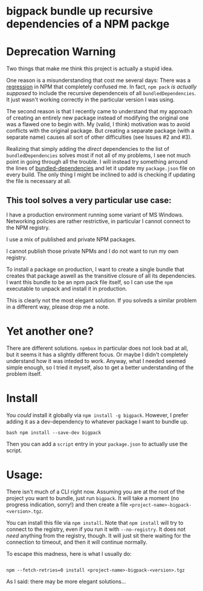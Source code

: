 # bigpack bundle up recursive dependencies of a NPM packge

# Deprecation Warning

Two things that make me think this project is actually a stupid idea.

One reason is a misunderstanding that cost me several days: 
There was a [regression](https://github.com/npm/npm/issues/13088) in NPM that completely confused me.
In fact, `npm pack` *is actually supposed* to include the recursive dependenceis of all `bundledDependencies`.
It just wasn't working correctly in the particular version I was using.

The second reason is that I recently came to understand that my approach of creating an entirely new
package instead of modifying the original one was a flawed one to begin with.
My (valid, I think) motivation was to avoid conflicts with the original package.
But creating a separate package (with a separate name) causes all sort of other difficulties (see Issues #2 and #3).

Realizing that simply adding the *direct* dependencies to the list of
`bundledDependencies` solves most if not all of my problems, I see not much point in
going through all the trouble. I will instead try something arround the lines of 
[bundled-dependencies](https://www.npmjs.com/package/bundled-dependencies)
and let it update my `package.json` file on every build.
The only thing I might be inclined to add is checking if updating the file is
necessary at all.



## This tool solves a very particular use case:

I have a production environment running some variant of MS Windows. Networking
policies are rather restrictive, in particular I cannot connect to the NPM
registry.

I use a mix of published and private NPM packages.

I cannot publish those private NPMs and I do not want to run my own registry.

To install a package on production, I want to create a single bundle that
creates that package aswell as the transitive closure of all its dependencies.
I want this bundle to be an npm pack file itself, so I can use the `npm`
executable to unpack and install it in production.

This is clearly not the most elegant solution. If you solveds a similar problem
in a different way, please drop me a note.


# Yet another one?

There are different solutions. `npmbox` in particular does not look bad at all,
but it seems it has a slightly different focus. Or maybe I didn't completely
understand how it was inteded to work. Anyway, what I needed seemed simple
enough, so I tried it myself, also to get a better understanding of the problem
itself.

# Install

You *could* install it globally via `npm install -g bigpack`.  However, I
prefer adding it as a dev-dependency to whatever package I want to bundle up.

``` 
bash npm install --save-dev bigpack 
```

Then you can add a `script` entry in your `package.json` to actually use the script.

# Usage:

There isn't much of a CLI right now. Assuming you are at the root of the project you want to bundle,
just run `bigpack`. It will take a moment (no progress indication, sorry!) and then create
a file `<project-name>-bigpack-<version>.tgz`.

You can install this file via `npm install`.  Note that `npm install` will try
to connect to the registry, even if you run it with `--no-registry`.  It does
not *need* anything from the registry, though. It will just sit there waiting
for the connection to timeout, and then it will continue normally.

To escape this madness, here is what I usually do:

```

npm --fetch-retries=0 install <project-name>-bigpack-<version>.tgz

```

As I said: there may be more elegant solutions...
